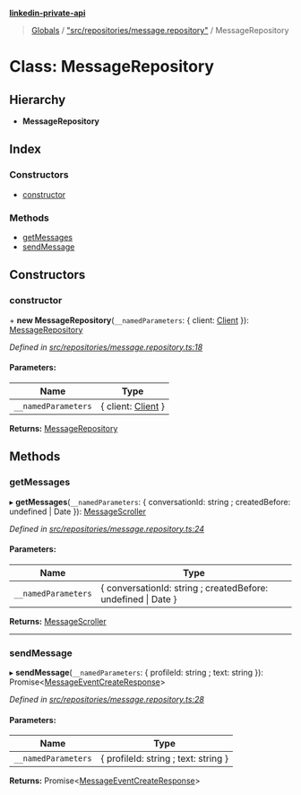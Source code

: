 **[linkedin-private-api](../README.md)**

> [Globals](../globals.md) / ["src/repositories/message.repository"](../modules/_src_repositories_message_repository_.md) / MessageRepository

# Class: MessageRepository

## Hierarchy

* **MessageRepository**

## Index

### Constructors

* [constructor](_src_repositories_message_repository_.messagerepository.md#constructor)

### Methods

* [getMessages](_src_repositories_message_repository_.messagerepository.md#getmessages)
* [sendMessage](_src_repositories_message_repository_.messagerepository.md#sendmessage)

## Constructors

### constructor

\+ **new MessageRepository**(`__namedParameters`: { client: [Client](_src_core_client_.client.md)  }): [MessageRepository](_src_repositories_message_repository_.messagerepository.md)

*Defined in [src/repositories/message.repository.ts:18](https://github.com/cosiall/linkedin-private-api/blob/288d758/src/repositories/message.repository.ts#L18)*

#### Parameters:

Name | Type |
------ | ------ |
`__namedParameters` | { client: [Client](_src_core_client_.client.md)  } |

**Returns:** [MessageRepository](_src_repositories_message_repository_.messagerepository.md)

## Methods

### getMessages

▸ **getMessages**(`__namedParameters`: { conversationId: string ; createdBefore: undefined \| Date  }): [MessageScroller](_src_scrollers_message_scroller_.messagescroller.md)

*Defined in [src/repositories/message.repository.ts:24](https://github.com/cosiall/linkedin-private-api/blob/288d758/src/repositories/message.repository.ts#L24)*

#### Parameters:

Name | Type |
------ | ------ |
`__namedParameters` | { conversationId: string ; createdBefore: undefined \| Date  } |

**Returns:** [MessageScroller](_src_scrollers_message_scroller_.messagescroller.md)

___

### sendMessage

▸ **sendMessage**(`__namedParameters`: { profileId: string ; text: string  }): Promise<[MessageEventCreateResponse](../interfaces/_src_entities_message_create_response_entity_.messageeventcreateresponse.md)\>

*Defined in [src/repositories/message.repository.ts:28](https://github.com/cosiall/linkedin-private-api/blob/288d758/src/repositories/message.repository.ts#L28)*

#### Parameters:

Name | Type |
------ | ------ |
`__namedParameters` | { profileId: string ; text: string  } |

**Returns:** Promise<[MessageEventCreateResponse](../interfaces/_src_entities_message_create_response_entity_.messageeventcreateresponse.md)\>
